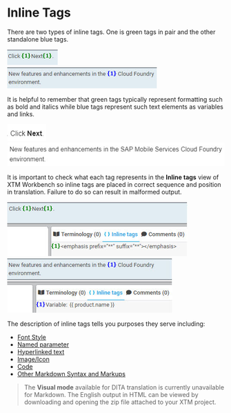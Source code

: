 # Inline Tags

There are two types of inline tags. One is green tags in pair and the other standalone blue tags.

![green](images/tag_green.jpg)<br>
![blue](images/tag_blue.jpg)

It is helpful to remember that green tags typically represent formatting such as bold and italics while blue tags represent such text elements as variables and links.

![bold](images/bold_html.jpg)<br>
![parameter](images/named_parameter_html.jpg)

It is important to check what each tag represents in the **Inline tags** view of XTM Workbench so inline tags are placed in correct sequence and position in translation. Failure to do so can result in malformed output.

![tag view](images/inline_tag_view_bold.jpg)<br>
![tag view](images/inline_tag_view_parameter.jpg)

The description of inline tags tells you purposes they serve including:

* [Font Style](font_style.md)
* [Named parameter](named_parameter.md)
* [Hyperlinked text](hyperlinked_text.md)
* [Image/Icon](image_icon.md)
* [Code](code.md)
* [Other Markdown Syntax and Markups](whitespace_newline.md)

> The **Visual mode** available for DITA translation is currently unavailable for Markdown. The English output in HTML can be viewed by downloading and opening the zip file attached to your XTM project.